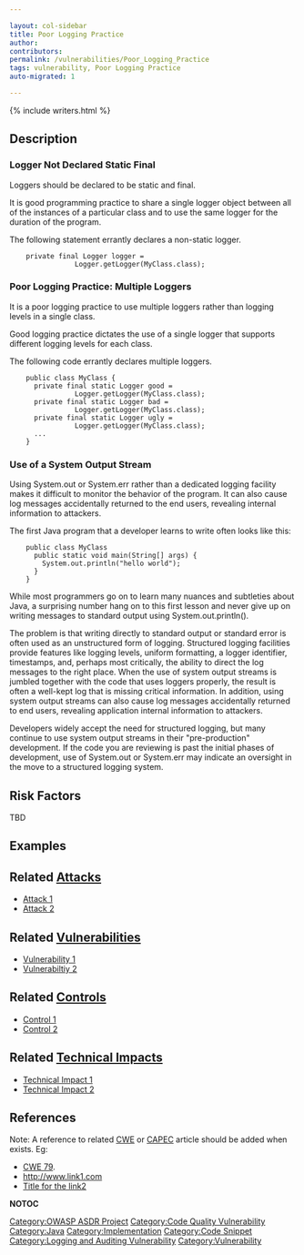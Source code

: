 ```yaml
---

layout: col-sidebar
title: Poor Logging Practice
author: 
contributors: 
permalink: /vulnerabilities/Poor_Logging_Practice
tags: vulnerability, Poor Logging Practice
auto-migrated: 1

---
```


{% include writers.html %}

## Description

### Logger Not Declared Static Final

Loggers should be declared to be static and final.

It is good programming practice to share a single logger object between
all of the instances of a particular class and to use the same logger
for the duration of the program.

The following statement errantly declares a non-static logger.

```
    private final Logger logger =
                Logger.getLogger(MyClass.class);
```

### Poor Logging Practice: Multiple Loggers

It is a poor logging practice to use multiple loggers rather than
logging levels in a single class.

Good logging practice dictates the use of a single logger that supports
different logging levels for each class.

The following code errantly declares multiple loggers.

```
    public class MyClass {
      private final static Logger good =
                Logger.getLogger(MyClass.class);
      private final static Logger bad =
                Logger.getLogger(MyClass.class);
      private final static Logger ugly =
                Logger.getLogger(MyClass.class);
      ...
    }
```

### Use of a System Output Stream

Using System.out or System.err rather than a dedicated logging facility
makes it difficult to monitor the behavior of the program. It can also
cause log messages accidentally returned to the end users, revealing
internal information to attackers.

The first Java program that a developer learns to write often looks like
this:

```
    public class MyClass
      public static void main(String[] args) {
        System.out.println("hello world");
      }
    }
```

While most programmers go on to learn many nuances and subtleties about
Java, a surprising number hang on to this first lesson and never give up
on writing messages to standard output using System.out.println().

The problem is that writing directly to standard output or standard
error is often used as an unstructured form of logging. Structured
logging facilities provide features like logging levels, uniform
formatting, a logger identifier, timestamps, and, perhaps most
critically, the ability to direct the log messages to the right place.
When the use of system output streams is jumbled together with the code
that uses loggers properly, the result is often a well-kept log that is
missing critical information. In addition, using system output streams
can also cause log messages accidentally returned to end users,
revealing application internal information to attackers.

Developers widely accept the need for structured logging, but many
continue to use system output streams in their "pre-production"
development. If the code you are reviewing is past the initial phases of
development, use of System.out or System.err may indicate an oversight
in the move to a structured logging system.

## Risk Factors

TBD

## Examples

## Related [Attacks](https://owasp.org/www-community/attacks/)

  - [Attack 1](Attack_1 "wikilink")
  - [Attack 2](Attack_2 "wikilink")

## Related [Vulnerabilities](https://owasp.org/www-community/vulnerabilities/)

  - [Vulnerability 1](Vulnerability_1 "wikilink")
  - [Vulnerabiltiy 2](Vulnerabiltiy_2 "wikilink")

## Related [Controls](https://owasp.org/www-community/controls/)

  - [Control 1](Control_1 "wikilink")
  - [Control 2](Control_2 "wikilink")

## Related [Technical Impacts](Technical_Impacts "wikilink")

  - [Technical Impact 1](Technical_Impact_1 "wikilink")
  - [Technical Impact 2](Technical_Impact_2 "wikilink")

## References

Note: A reference to related [CWE](http://cwe.mitre.org/) or
[CAPEC](http://capec.mitre.org/) article should be added when exists.
Eg:

  - [CWE 79](http://cwe.mitre.org/data/definitions/79.html).
  - <http://www.link1.com>
  - [Title for the link2](http://www.link2.com)

__NOTOC__

[Category:OWASP ASDR Project](Category:OWASP_ASDR_Project "wikilink")
[Category:Code Quality
Vulnerability](Category:Code_Quality_Vulnerability "wikilink")
[Category:Java](Category:Java "wikilink")
[Category:Implementation](Category:Implementation "wikilink")
[Category:Code Snippet](Category:Code_Snippet "wikilink")
[Category:Logging and Auditing
Vulnerability](Category:Logging_and_Auditing_Vulnerability "wikilink")
[Category:Vulnerability](Category:Vulnerability "wikilink")